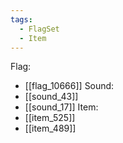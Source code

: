 ```yaml
---
tags:
  - FlagSet
  - Item
---
```

Flag:
- [[flag_10666]]
Sound:
- [[sound_43]]
- [[sound_17]]
Item:
- [[item_525]]
- [[item_489]]
